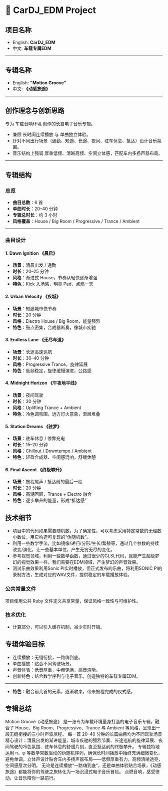 # 🚗 CarDJ_EDM Project

## 项目名称

- English: **CarDJ_EDM**
- 中文: **车载专属EDM**

---

## 专辑名称

- English: **"Motion Groove"**
- 中文: **《动感旅途》**

---

## 创作理念与创新思路

专为 车载音响环境 创作的长篇电子音乐专辑。  

- 兼顾 长时间连续播放 与 单曲独立体验。  
- 针对不同出行场景（通勤、短途、长途、夜间、驻车休息、抵达）设计音乐氛围。  
- 音乐结构上强调 厚重低频、清晰高频、空间立体感，匹配车内多扬声器布局。  

---

## 专辑结构

### 总览

- **曲目总数**：6 首  
- **单曲时长**：20–40 分钟  
- **专辑总时长**：约 3 小时  
- **风格覆盖**：House / Big Room / Progressive / Trance / Ambient  

---

### 曲目设计

#### 1. Dawn Ignition 《晨启》

- **场景**：清晨出发 / 通勤  
- **时长**：20–25 分钟  
- **风格**：渐进式 House，节奏从轻快逐渐增强  
- **特色**：Kick 入场感、明亮 Pad，点燃一天  

#### 2. Urban Velocity 《疾城》

- **场景**：短途城市快节奏  
- **时长**：20 分钟  
- **风格**：Electro House / Big Room，能量强烈  
- **特色**：鼓点密集，合成器断奏，像城市疾驰  

#### 3. Endless Lane 《无尽车道》

- **场景**：长途高速巡航  
- **时长**：30–40 分钟  
- **风格**：Progressive Trance，旋律延展  
- **特色**：低频稳定，旋律缓慢演进，公路感  

#### 4. Midnight Horizon 《午夜地平线》

- **场景**：夜间驾驶  
- **时长**：30 分钟  
- **风格**：Uplifting Trance + Ambient  
- **特色**：冷色调氛围，远方灯火意象，渐层堆叠  

#### 5. Station Dreams 《驻梦》

- **场景**：驻车休息 / 停靠充电  
- **时长**：15–20 分钟  
- **风格**：Chillout / Downtempo / Ambient  
- **特色**：轻盈合成器、空间感混响，舒缓休憩  

#### 6. Final Ascent 《终极攀升》

- **场景**：旅程尾声 / 抵达前的最后一程  
- **时长**：20 分钟  
- **风格**：高潮回顾，Trance + Electro 融合  
- **特色**：逐步攀升的能量，形成“抵达感”  

## 技术细节

- 项目中的代码如果需要随机数，为了确定性，可以考虑采用特定常数的无理数小数位，用它构造可复现的“伪随机数”。
- 利用一些数学手法，比如镜像/递归/分形/生长/繁殖等，通过几个参数的持续改变/演化，让一些基本单位，产生无穷无尽的变化。
- 参考视觉领域，利用一些数学函数，通过很少的GLSL代码，就能产生超级梦幻的视觉效果一样，我们需要在EDM领域，产生梦幻的声音效果。
- 测试乐曲效果利用Sonic PI实时播放，但正式发布的乐曲，将利用SONIC PI的录制方法，生成对应的WAV文件，提供稳定的车载播放体验。

### 公共常量文件

项目使用公共 Ruby 文件定义共享常量，保证风格一致性与可维护性。

### 技术优化

- 计算部分，可以引入缓存机制，减少实时开销。

## 专辑体验目标

- 连续播放：无缝衔接，一路嗨到底。  
- 单曲播放：贴合不同驾驶场景。  
- 声音体验：低音厚重，中频饱满，高音清晰。  
- 创新特色：结合数学序列与电子音乐，创造独特的车载专属EDM。  

---

- **特色**：融合前几首的元素，逐渐收束，带来旅程完成的仪式感。

## 专辑总结

Motion Groove《动感旅途》 是一张专为车载环境量身打造的电子音乐专辑，融合了 House、Big Room、Progressive、Trance 与 Ambient 等风格，呈现出一段无缝衔接的三小时声波旅程。
每一首 20–40 分钟的长篇曲目均为不同驾驶场景精心设计：清晨出发的渐进能量、城市疾驰的强烈节奏、长途巡航的旋律延展、夜间驾驶的冷色氛围、驻车休息的舒缓片刻，直至抵达前的终极攀升。
专辑独特地运用 π、φ 等数学常数驱动的伪随机序列，确保长时间播放中始终充满细微变化，避免单调。立体声设计贴合车内多扬声器布局——低频厚重有力，高频清晰透亮，空间感层次分明。
无论是连续播放“一路嗨到底”，还是单曲体验贴合场景，《动感旅途》都能将你的驾驶之旅转化为一场沉浸式电子音乐冒险。
点燃音响，感受律动，让音乐陪你一路前行。

---
